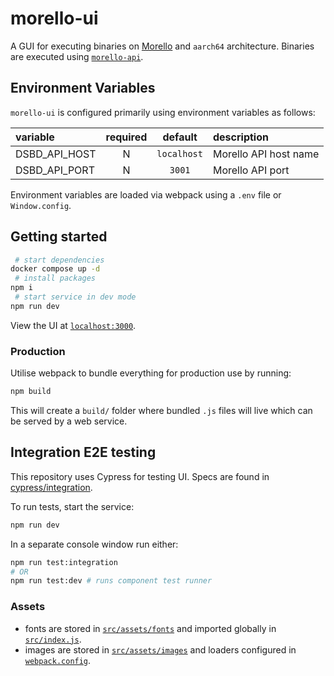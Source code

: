 # morello-ui

A GUI for executing binaries on [Morello](https://www.arm.com/architecture/cpu/morello) and `aarch64` architecture. Binaries are executed using [`morello-api`](https://github.com/digicatapult/morello-api/).

## Environment Variables

`morello-ui` is configured primarily using environment variables as follows:

| variable      | required |   default   | description           |
| :------------ | :------: | :---------: | :-------------------- |
| DSBD_API_HOST |    N     | `localhost` | Morello API host name |
| DSBD_API_PORT |    N     |   `3001`    | Morello API port      |

Environment variables are loaded via webpack using a `.env` file or `Window.config`.

## Getting started

```sh
 # start dependencies
docker compose up -d
 # install packages
npm i
 # start service in dev mode
npm run dev
```

View the UI at [`localhost:3000`](http://localhost:3000/).

### Production

Utilise webpack to bundle everything for production use by running:

```sh
npm build
```

This will create a `build/` folder where bundled `.js` files will live which can be served by a web service.

## Integration E2E testing

This repository uses Cypress for testing UI. Specs are found in [cypress/integration](./cypress/integration).

To run tests, start the service:

```sh
npm run dev
```

In a separate console window run either:

```sh
npm run test:integration
# OR
npm run test:dev # runs component test runner
```

### Assets

- fonts are stored in [`src/assets/fonts`](./src/assets/fonts) and imported globally in [`src/index.js`](./src/index.js).
- images are stored in [`src/assets/images`](./src/assets/images/) and loaders configured in [`webpack.config`](./webpack.config.js).
